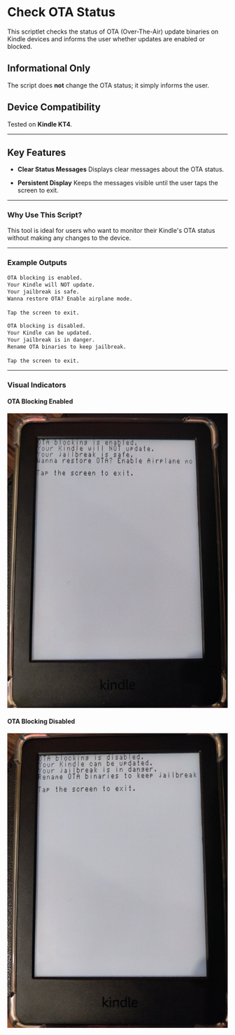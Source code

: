 # Check OTA Status

This scriptlet checks the status of OTA (Over-The-Air) update binaries on Kindle devices and informs the user whether updates are enabled or blocked.

## Informational Only
The script does **not** change the OTA status; it simply informs the user.

## Device Compatibility
Tested on **Kindle KT4**.

---

## Key Features

- **Clear Status Messages**
  Displays clear messages about the OTA status.

- **Persistent Display**
  Keeps the messages visible until the user taps the screen to exit.

---

### Why Use This Script?
This tool is ideal for users who want to monitor their Kindle's OTA status without making any changes to the device.

---

### Example Outputs
```text
OTA blocking is enabled.
Your Kindle will NOT update.
Your jailbreak is safe.
Wanna restore OTA? Enable airplane mode.

Tap the screen to exit.
```
```text
OTA blocking is disabled.
Your Kindle can be updated.
Your jailbreak is in danger.
Rename OTA binaries to keep jailbreak.

Tap the screen to exit.
```
---

### Visual Indicators

#### OTA Blocking Enabled
![OTA Blocking Enabled](./img/OTA-blocking-enabled.jpg)

#### OTA Blocking Disabled
![OTA Blocking Disabled](./img/OTA-blocking-disabled.jpg)
